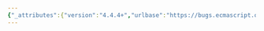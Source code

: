 ```yaml
---
{"_attributes":{"version":"4.4.4+","urlbase":"https://bugs.ecmascript.org/","maintainer":"dherman@mozilla.com"},"bug":{"bug_id":1015,"creation_ts":"2012-11-24 17:49:00 -0800","short_desc":"8.*: \"internal methods\"","delta_ts":"2012-12-21 18:08:32 -0800","product":"Draft for 6th Edition","component":"editorial issue","version":"Rev 12: November 22, 2012 Draft","rep_platform":"All","op_sys":"All","bug_status":"RESOLVED","resolution":"FIXED","priority":"Normal","bug_severity":"minor","everconfirmed":true,"reporter":{"uid":"jmdyck","name":"Michael Dyck"},"assigned_to":{"uid":"allen","name":"Allen Wirfs-Brock"},"long_desc":[{"commentid":2767,"comment_count":0,"who":{"uid":"jmdyck","name":"Michael Dyck"},"bug_when":"2012-11-24 17:49:02 -0800","thetext":"Change \"methods\" to \"method\" in:\n\n  8.3.7 / step 4.d:     \"the [[GetP]] internal methods\"\n  8.3.8 / step 4.c.i:   \"the [[SetP]] internal methods\"\n  8.4.2.1 / step 4.c.i: \"the [[SetP]] internal methods\"\n  8.4.3.3 / step 4.d:   \"the [[GetP]] internal methods\""},{"commentid":2852,"comment_count":1,"who":{"uid":"allen","name":"Allen Wirfs-Brock"},"bug_when":"2012-11-26 10:18:10 -0800","thetext":"fixed in rev 134 editor's draft"}]}}
---
```

